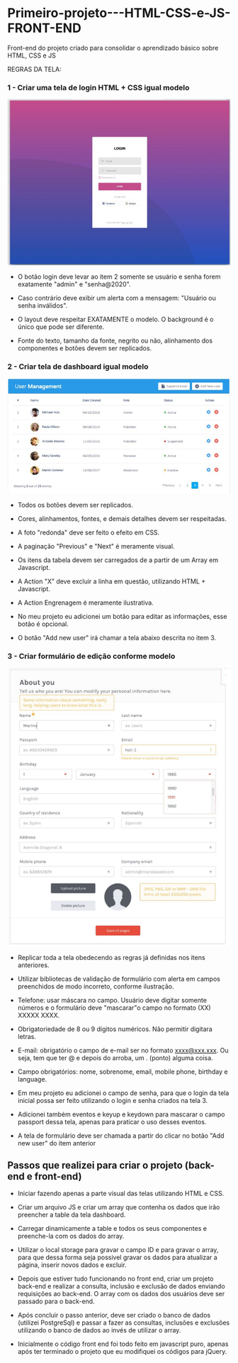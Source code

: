 # Primeiro-projeto---HTML-CSS-e-JS-FRONT-END

Front-end do projeto criado para consolidar o aprendizado básico sobre HTML, CSS e JS

REGRAS DA TELA:

### 1 - Criar uma tela de login HTML + CSS igual modelo

![](imgs/TelaLogin.JPG)

* O botão login deve levar ao item 2 somente se usuário e senha forem exatamente "admin" e "senha@2020".

* Caso contrário deve exibir um alerta com a mensagem: "Usuário ou senha inválidos".

* O layout deve respeitar EXATAMENTE o modelo. O background é o único que pode ser diferente.

* Fonte do texto, tamanho da fonte, negrito ou não, alinhamento dos componentes e botões devem ser replicados.

### 2 - Criar tela de dashboard igual modelo

![](imgs/TelaDashboard.JPG)

* Todos os botões devem ser replicados.

* Cores, alinhamentos, fontes, e demais detalhes devem ser respeitadas.

* A foto "redonda" deve ser feito o efeito em CSS.

* A paginação "Previous" e "Next" é meramente visual.

* Os itens da tabela devem ser carregados de a partir de um Array em Javascript.

* A Action "X" deve excluir a linha em questão, utilizando HTML + Javascript.

* A Action Engrenagem é meramente ilustrativa.

* No meu projeto eu adicionei um botão para editar as informações, esse botão é opcional.

* O botão "Add new user" irá chamar a tela abaixo descrita no item 3.

### 3 - Criar formulário de edição conforme modelo

![](imgs/TelaFormulario.JPG)

* Replicar toda a tela obedecendo as regras já definidas nos itens anteriores.

* Utilizar bibliotecas de validação de formulário com alerta em campos preenchidos de modo incorreto, conforme ilustração.

* Telefone: usar máscara no campo. Usuário deve digitar somente números e o formulário deve "mascarar"o campo no formato (XX) XXXXX XXXX.

* Obrigatoriedade de 8 ou 9 dígitos numéricos. Não permitir digitara letras.

* E-mail: obrigatório o campo de e-mail ser no formato xxxx@xxx.xxx. Ou seja, tem que ter @ e depois do arroba, um . (ponto) alguma coisa.

* Campo obrigatórios: nome, sobrenome, email, mobile phone, birthday e language.

* Em meu projeto eu adicionei o campo de senha, para que o login da tela inicial possa ser feito utilizando o login e senha criados na tela 3.

* Adicionei também eventos e keyup e keydown para mascarar o campo passport dessa tela, apenas para praticar o uso desses eventos.

* A tela de formulário deve ser chamada a partir do clicar no botão "Add new user" do item anterior



## Passos que realizei para criar o projeto (back-end e front-end)

* Iniciar fazendo apenas a parte visual das telas utilizando HTML e CSS. 

* Criar um arquivo JS e criar um array que contenha os dados que irão preencher a table da tela dashboard.

* Carregar dinamicamente a table e todos os seus componentes e preenche-la com os dados do array.

* Utilizar o local storage para gravar o campo ID e para gravar o array, para que dessa forma seja possivel gravar os dados para atualizar a página, inserir novos dados e excluir.

* Depois que estiver tudo funcionando no front end, criar um projeto back-end e realizar a consulta, inclusão e exclusão de dados enviando requisições ao back-end. O array com os dados dos usuários deve ser passado para o back-end.

* Após concluir o passo anterior, deve ser criado o banco de dados (utilizei PostgreSql) e passar a fazer as consultas, inclusões e exclusões utilizando o banco de dados ao invés de utilizar o array.

* Inicialmente o código front end foi todo feito em javascript puro, apenas após ter terminado o projeto que eu modifiquei os códigos para jQuery.


